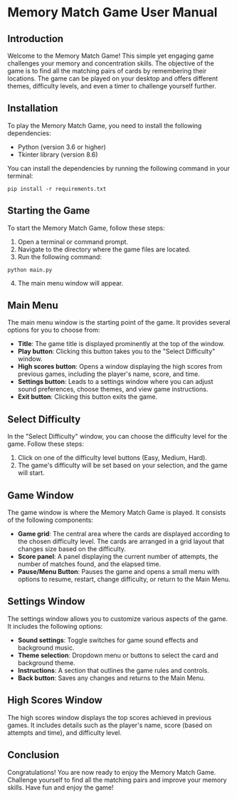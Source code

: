 # Memory Match Game User Manual

## Introduction

Welcome to the Memory Match Game! This simple yet engaging game challenges your memory and concentration skills. The objective of the game is to find all the matching pairs of cards by remembering their locations. The game can be played on your desktop and offers different themes, difficulty levels, and even a timer to challenge yourself further.

## Installation

To play the Memory Match Game, you need to install the following dependencies:

- Python (version 3.6 or higher)
- Tkinter library (version 8.6)

You can install the dependencies by running the following command in your terminal:

```
pip install -r requirements.txt
```

## Starting the Game

To start the Memory Match Game, follow these steps:

1. Open a terminal or command prompt.
2. Navigate to the directory where the game files are located.
3. Run the following command:

```
python main.py
```

4. The main menu window will appear.

## Main Menu

The main menu window is the starting point of the game. It provides several options for you to choose from:

- **Title**: The game title is displayed prominently at the top of the window.
- **Play button**: Clicking this button takes you to the "Select Difficulty" window.
- **High scores button**: Opens a window displaying the high scores from previous games, including the player's name, score, and time.
- **Settings button**: Leads to a settings window where you can adjust sound preferences, choose themes, and view game instructions.
- **Exit button**: Clicking this button exits the game.

## Select Difficulty

In the "Select Difficulty" window, you can choose the difficulty level for the game. Follow these steps:

1. Click on one of the difficulty level buttons (Easy, Medium, Hard).
2. The game's difficulty will be set based on your selection, and the game will start.

## Game Window

The game window is where the Memory Match Game is played. It consists of the following components:

- **Game grid**: The central area where the cards are displayed according to the chosen difficulty level. The cards are arranged in a grid layout that changes size based on the difficulty.
- **Score panel**: A panel displaying the current number of attempts, the number of matches found, and the elapsed time.
- **Pause/Menu Button**: Pauses the game and opens a small menu with options to resume, restart, change difficulty, or return to the Main Menu.

## Settings Window

The settings window allows you to customize various aspects of the game. It includes the following options:

- **Sound settings**: Toggle switches for game sound effects and background music.
- **Theme selection**: Dropdown menu or buttons to select the card and background theme.
- **Instructions**: A section that outlines the game rules and controls.
- **Back button**: Saves any changes and returns to the Main Menu.

## High Scores Window

The high scores window displays the top scores achieved in previous games. It includes details such as the player's name, score (based on attempts and time), and difficulty level.

## Conclusion

Congratulations! You are now ready to enjoy the Memory Match Game. Challenge yourself to find all the matching pairs and improve your memory skills. Have fun and enjoy the game!
